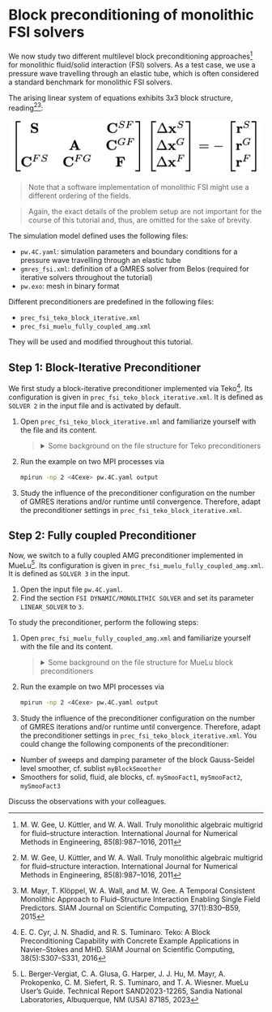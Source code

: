 # Block preconditioning of monolithic FSI solvers

We now study two different multilevel block preconditioning approaches[^1] for monolithic fluid/solid interaction (FSI) solvers. As a test case, we use a pressure wave travelling through an elastic tube, which is often considered a standard benchmark for monolithic FSI solvers.

The arising linear system of equations exhibits $3x3$ block structure, reading[^1][^2]:

![3x3 Block System of a Monolithic FSI Formulation](fsi_block_system_condensed.png)

> Note that a software implementation of monolithic FSI might use a different ordering of the fields.

> Again, the exact details of the problem setup are not important for the course of this tutorial and, thus, are omitted for the sake of brevity.

The simulation model defined uses the following files:

- `pw.4C.yaml`: simulation parameters and boundary conditions for a pressure wave travelling through an elastic tube
- `gmres_fsi.xml`: definition of a GMRES solver from Belos (required for iterative solvers throughout the tutorial)
- `pw.exo`: mesh in binary format

Different preconditioners are predefined in the following files:

- `prec_fsi_teko_block_iterative.xml`
- `prec_fsi_muelu_fully_coupled_amg.xml`

They will be used and modified throughout this tutorial.

## Step 1: Block-Iterative Preconditioner

We first study a block-iterative preconditioner implemented via Teko[^3]. Its configuration is given in `prec_fsi_teko_block_iterative.xml`. It is defined as `SOLVER 2` in the input file and is activated by default.

1. Open `prec_fsi_teko_block_iterative.xml` and familiarize yourself with the file and its content.
   ><details>
   ><summary>Some background on the file structure for Teko preconditioners</summary>
   >
   >The list `Preconditioner` defines the overall layout of the block preconditioner:
   >
   >```xml
   ><ParameterList name="Preconditioner">
   >  <Parameter name="Type" type="string" value="Block Gauss-Seidel"/>
   >  <Parameter name="Use Upper Triangle" type="bool" value="false"/>
   >  <Parameter name="Inverse Type 1" type="string" value="Inverse1"/>
   >  <Parameter name="Inverse Type 2" type="string" value="Inverse2"/>
   >  <Parameter name="Inverse Type 3" type="string" value="Inverse3"/>
   ></ParameterList>
   >```
   >
   >In this case, it selects a `Block Gauss-Seidel` approach. Furthermore, it specifies names of lists (`Inverse1`, `Inverse2`, `Inverse3`) which provide details on how to approximate the necessary block inverses of the first, second, and third block within the 3x3 block system.
   >
   >Then, an approximate inversion of each block is specified in their own sublists. For the solid block (`Inverse1`), this reads:
   >
   >```xml
   ><!-- ===========  SINGLE FIELD PRECONDITIONER FOR SOLID ================ -->
   ><ParameterList name="Inverse1">
   >  <Parameter name="Type" type="string" value="MueLu"/>
   >  <Parameter name="multigrid algorithm" type="string" value="sa"/>
   >  <Parameter name="verbosity" type="string" value="None"/>
   >  <Parameter name="coarse: max size" type="int" value="200"/>
   >  <Parameter name="smoother: type" type="string" value="CHEBYSHEV"/>
   >  <ParameterList name="smoother: params">
   >    <Parameter name="chebyshev: degree" type="int" value="2"/>
   >    <Parameter name="chebyshev: min eigenvalue" type="double" value="1.0"/>
   >    <Parameter name="chebyshev: zero starting solution" type="bool" value="true"/>
   >  </ParameterList>
   ></ParameterList>
   >```
   >
   >It uses `MueLu` with an `sa` (smoothed aggregation) algebraic multigrid scheme and provides all other parameters to properly define a MueLu hierarchy. 
   >
   >**Note:** This part might look familiar, as it just resembles a "standard" MueLu xml file as you have already seen it in the first part of this tutorial, where we have used MueLu for a solid mechanics problem.
   >
   >Analogously, sublists `Inverse2` and `Inverse3` define approximate inversions for the fluid and ALE block, respectively.
   >
   ></details>
1. Run the example on two MPI processes via

   ```bash
   mpirun -np 2 <4Cexe> pw.4C.yaml output
   ```

1. Study the influence of the preconditioner configuration on the number of GMRES iterations and/or runtime  until convergence. Therefore, adapt the preconditioner settings in `prec_fsi_teko_block_iterative.xml`.

## Step 2: Fully coupled Preconditioner

Now, we switch to a fully coupled AMG preconditioner implemented in MueLu[^4]. Its configuration is given in `prec_fsi_muelu_fully_coupled_amg.xml`. It is defined as `SOLVER 3` in the input.

1. Open the input file `pw.4C.yaml`.
1. Find the section `FSI DYNAMIC/MONOLITHIC SOLVER` and set its parameter `LINEAR_SOLVER` to `3`.

To study the preconditioner, perform the following steps:

1. Open `prec_fsi_muelu_fully_coupled_amg.xml` and familiarize yourself with the file and its content.
   ><details>
   ><summary>Some background on the file structure for MueLu block preconditioners</summary>
   >
   > MueLu block preconditioners can be defined via MueLu's "advanced" input deck. This details all factories, i.e., building blocks of a multigrid hierarchy in sublists of the xml file. These are then processed by MueLu and stitched together to create a MueLu preconditioner.
   >
   >- The list `Factories` collects all individual factories. Factories can refer to other factories, e.g., for using the result of factory A as input for factory B. Therefore, factory A must be defined prior to factory B in the list of all factories. Other than that, the ordering of the factories is arbitrary. In this spirit, aggregation, transfer operators, or smoothers (or any other component of a MueLu hierarchy) are represented via their own sublist in the `Factories` list.
   >- The list `Hierarchy` defines the actual multigrid hiearchy based on some parameters and the factories from above.
   >
   ></details>
1. Run the example on two MPI processes via

   ```bash
   mpirun -np 2 <4Cexe> pw.4C.yaml output
   ```

1. Study the influence of the preconditioner configuration on the number of GMRES iterations and/or runtime  until convergence. Therefore, adapt the preconditioner settings in `prec_fsi_teko_block_iterative.xml`. You could change the following components of the preconditioner:

- Number of sweeps and damping parameter of the block Gauss-Seidel level smoother, cf. sublist `myBlockSmoother`
- Smoothers for solid, fluid, ale blocks, cf. `mySmooFact1`, `mySmooFact2`, `mySmooFact3`

Discuss the observations with your colleagues.

[^1]: M. W. Gee, U. Küttler, and W. A. Wall. Truly monolithic algebraic multigrid for fluid–structure interaction. International Journal for Numerical Methods in Engineering, 85(8):987–1016, 2011
[^2]: M. Mayr, T. Klöppel, W. A. Wall, and M. W. Gee. A Temporal Consistent Monolithic Approach to Fluid–Structure Interaction Enabling Single Field Predictors. SIAM Journal on Scientific Computing, 37(1):B30–B59, 2015
[^3]: E. C. Cyr, J. N. Shadid, and R. S. Tuminaro. Teko: A Block Preconditioning Capability with Concrete Example Applications in Navier–Stokes and MHD. SIAM Journal on Scientific Computing, 38(5):S307–S331, 2016
[^4]: L. Berger-Vergiat, C. A. Glusa, G. Harper, J. J. Hu, M. Mayr, A. Prokopenko, C. M. Siefert, R. S. Tuminaro, and T. A. Wiesner. MueLu User’s Guide. Technical Report SAND2023-12265, Sandia National Laboratories, Albuquerque, NM (USA) 87185, 2023
